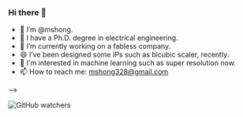 ### Hi there 👋

- 👯 I’m @mshong.
- 🌱 I have a Ph.D. degree in electrical engineering.
- 🔭 I’m currently working on a fabless company.
- 😄 I’ve been designed some IPs such as bicubic scaler, recently.
- 🤔 I'm interested in machine learning such as super resolution now.
- 📫 How to reach me: mshong328@gmail.com

-->

![GitHub watchers](https://img.shields.io/github/watchers/mshong/mshong?style=social)
